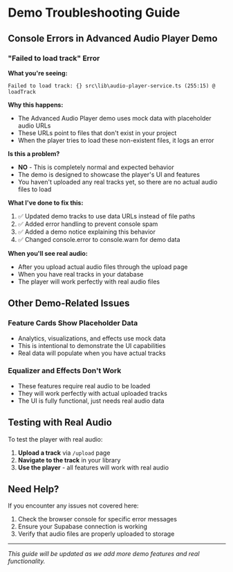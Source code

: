 # Demo Troubleshooting Guide

## Console Errors in Advanced Audio Player Demo

### "Failed to load track" Error

**What you're seeing:**
```
Failed to load track: {} src\lib\audio-player-service.ts (255:15) @ loadTrack
```

**Why this happens:**
- The Advanced Audio Player demo uses mock data with placeholder audio URLs
- These URLs point to files that don't exist in your project
- When the player tries to load these non-existent files, it logs an error

**Is this a problem?**
- **NO** - This is completely normal and expected behavior
- The demo is designed to showcase the player's UI and features
- You haven't uploaded any real tracks yet, so there are no actual audio files to load

**What I've done to fix this:**
1. ✅ Updated demo tracks to use data URLs instead of file paths
2. ✅ Added error handling to prevent console spam
3. ✅ Added a demo notice explaining this behavior
4. ✅ Changed console.error to console.warn for demo data

**When you'll see real audio:**
- After you upload actual audio files through the upload page
- When you have real tracks in your database
- The player will work perfectly with real audio files

## Other Demo-Related Issues

### Feature Cards Show Placeholder Data
- Analytics, visualizations, and effects use mock data
- This is intentional to demonstrate the UI capabilities
- Real data will populate when you have actual tracks

### Equalizer and Effects Don't Work
- These features require real audio to be loaded
- They will work perfectly with actual uploaded tracks
- The UI is fully functional, just needs real audio data

## Testing with Real Audio

To test the player with real audio:

1. **Upload a track** via `/upload` page
2. **Navigate to the track** in your library
3. **Use the player** - all features will work with real audio

## Need Help?

If you encounter any issues not covered here:
1. Check the browser console for specific error messages
2. Ensure your Supabase connection is working
3. Verify that audio files are properly uploaded to storage

---

*This guide will be updated as we add more demo features and real functionality.*
